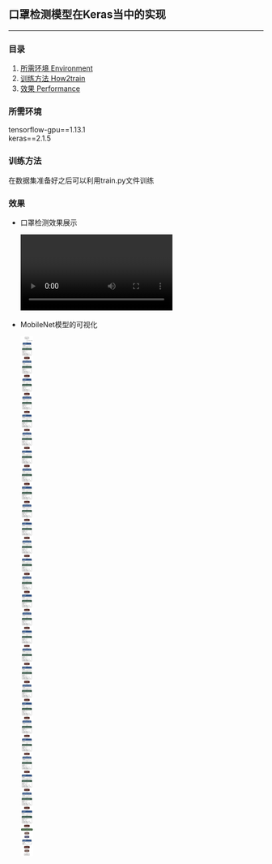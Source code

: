 ## 口罩检测模型在Keras当中的实现
---

### 目录
1. [所需环境 Environment](#所需环境)
3. [训练方法 How2train](#训练方法)
4. [效果 Performance](#效果)

### 所需环境
tensorflow-gpu==1.13.1  
keras==2.1.5  

### 训练方法
在数据集准备好之后可以利用train.py文件训练

### 效果

+ 口罩检测效果展示

  <video src="./imgs/口罩检测演示.mp4" />

+ MobileNet模型的可视化

  ![MobileNet](./imgs/mobile.png)